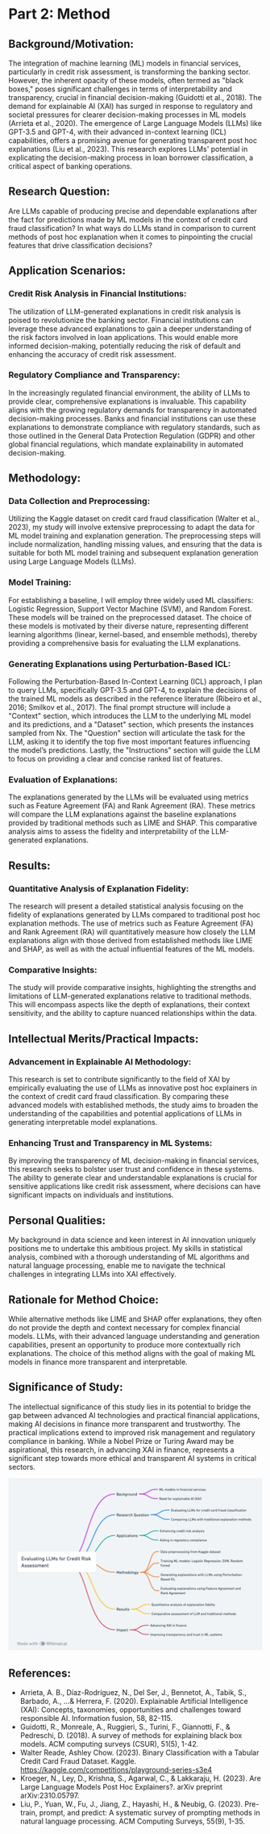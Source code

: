 # Part 2: Method

## Background/Motivation:
The integration of machine learning (ML) models in financial services, particularly in credit risk assessment, is transforming the banking sector. However, the inherent opacity of these models, often termed as "black boxes," poses significant challenges in terms of interpretability and transparency, crucial in financial decision-making (Guidotti et al., 2018). The demand for explainable AI (XAI) has surged in response to regulatory and societal pressures for clearer decision-making processes in ML models (Arrieta et al., 2020). The emergence of Large Language Models (LLMs) like GPT-3.5 and GPT-4, with their advanced in-context learning (ICL) capabilities, offers a promising avenue for generating transparent post hoc explanations (Liu et al., 2023). This research explores LLMs' potential in explicating the decision-making process in loan borrower classification, a critical aspect of banking operations.

## Research Question:
Are LLMs capable of producing precise and dependable explanations after the fact for predictions made by ML models in the context of credit card fraud classification?
In what ways do LLMs stand in comparison to current methods of post hoc explanation when it comes to pinpointing the crucial features that drive classification decisions?

## Application Scenarios:
### Credit Risk Analysis in Financial Institutions: 
The utilization of LLM-generated explanations in credit risk analysis is poised to revolutionize the banking sector. Financial institutions can leverage these advanced explanations to gain a deeper understanding of the risk factors involved in loan applications. This would enable more informed decision-making, potentially reducing the risk of default and enhancing the accuracy of credit risk assessment.
### Regulatory Compliance and Transparency: 
In the increasingly regulated financial environment, the ability of LLMs to provide clear, comprehensive explanations is invaluable. This capability aligns with the growing regulatory demands for transparency in automated decision-making processes. Banks and financial institutions can use these explanations to demonstrate compliance with regulatory standards, such as those outlined in the General Data Protection Regulation (GDPR) and other global financial regulations, which mandate explainability in automated decision-making.

## Methodology:
### Data Collection and Preprocessing: 
Utilizing the Kaggle dataset on credit card fraud classification (Walter et al., 2023), my study will involve extensive preprocessing to adapt the data for ML model training and explanation generation. The preprocessing steps will include normalization, handling missing values, and ensuring that the data is suitable for both ML model training and subsequent explanation generation using Large Language Models (LLMs).
### Model Training: 
For establishing a baseline, I will employ three widely used ML classifiers: Logistic Regression, Support Vector Machine (SVM), and Random Forest. These models will be trained on the preprocessed dataset. The choice of these models is motivated by their diverse nature, representing different learning algorithms (linear, kernel-based, and ensemble methods), thereby providing a comprehensive basis for evaluating the LLM explanations.
### Generating Explanations using Perturbation-Based ICL: 
Following the Perturbation-Based In-Context Learning (ICL) approach, I plan to query LLMs, specifically GPT-3.5 and GPT-4, to explain the decisions of the trained ML models as described in the reference literature (Ribeiro et al., 2016; Smilkov et al., 2017). The final prompt structure will include a "Context" section, which introduces the LLM to the underlying ML model and its predictions, and a "Dataset" section, which presents the instances sampled from Nx. The "Question" section will articulate the task for the LLM, asking it to identify the top five most important features influencing the model’s predictions. Lastly, the "Instructions" section will guide the LLM to focus on providing a clear and concise ranked list of features.
### Evaluation of Explanations: 
The explanations generated by the LLMs will be evaluated using metrics such as Feature Agreement (FA) and Rank Agreement (RA). These metrics will compare the LLM explanations against the baseline explanations provided by traditional methods such as LIME and SHAP. This comparative analysis aims to assess the fidelity and interpretability of the LLM-generated explanations.

## Results:
### Quantitative Analysis of Explanation Fidelity: 
The research will present a detailed statistical analysis focusing on the fidelity of explanations generated by LLMs compared to traditional post hoc explanation methods. The use of metrics such as Feature Agreement (FA) and Rank Agreement (RA) will quantitatively measure how closely the LLM explanations align with those derived from established methods like LIME and SHAP, as well as with the actual influential features of the ML models.
### Comparative Insights: 
The study will provide comparative insights, highlighting the strengths and limitations of LLM-generated explanations relative to traditional methods. This will encompass aspects like the depth of explanations, their context sensitivity, and the ability to capture nuanced relationships within the data.

## Intellectual Merits/Practical Impacts:
### Advancement in Explainable AI Methodology: 
This research is set to contribute significantly to the field of XAI by empirically evaluating the use of LLMs as innovative post hoc explainers in the context of credit card fraud classification. By comparing these advanced models with established methods, the study aims to broaden the understanding of the capabilities and potential applications of LLMs in generating interpretable model explanations.
### Enhancing Trust and Transparency in ML Systems:
By improving the transparency of ML decision-making in financial services, this research seeks to bolster user trust and confidence in these systems. The ability to generate clear and understandable explanations is crucial for sensitive applications like credit risk assessment, where decisions can have significant impacts on individuals and institutions.

## Personal Qualities: 
My background in data science and keen interest in AI innovation uniquely positions me to undertake this ambitious project. My skills in statistical analysis, combined with a thorough understanding of ML algorithms and natural language processing, enable me to navigate the technical challenges in integrating LLMs into XAI effectively.

## Rationale for Method Choice: 
While alternative methods like LIME and SHAP offer explanations, they often do not provide the depth and context necessary for complex financial models. LLMs, with their advanced language understanding and generation capabilities, present an opportunity to produce more contextually rich explanations. The choice of this method aligns with the goal of making ML models in finance more transparent and interpretable.

## Significance of Study: 
The intellectual significance of this study lies in its potential to bridge the gap between advanced AI technologies and practical financial applications, making AI decisions in finance more transparent and trustworthy. The practical implications extend to improved risk management and regulatory compliance in banking. While a Nobel Prize or Turing Award may be aspirational, this research, in advancing XAI in finance, represents a significant step towards more ethical and transparent AI systems in critical sectors.


![Method](Method.png)

## References: 
- Arrieta, A. B., Díaz-Rodríguez, N., Del Ser, J., Bennetot, A., Tabik, S., Barbado,	A., ...& Herrera, F. (2020). Explainable Artificial Intelligence (XAI): Concepts,	taxonomies, opportunities and challenges toward responsible AI. Information	fusion, 58, 82-115.
- Guidotti, R., Monreale, A., Ruggieri, S., Turini, F., Giannotti, F., & Pedreschi, D.	(2018). A survey of methods for explaining black box models. ACM computing	surveys (CSUR), 51(5), 1-42.
- Walter Reade, Ashley Chow. (2023). Binary Classification with a Tabular Credit	Card Fraud Dataset. Kaggle. https://kaggle.com/competitions/playground-series-s3e4
- Kroeger, N., Ley, D., Krishna, S., Agarwal, C., & Lakkaraju, H. (2023). Are Large	Language Models Post Hoc Explainers?. arXiv preprint arXiv:2310.05797.
- Liu, P., Yuan, W., Fu, J., Jiang, Z., Hayashi, H., & Neubig, G. (2023). Pre-train,	prompt, and predict: A systematic survey of prompting methods in natural	language processing. ACM Computing Surveys, 55(9), 1-35.

